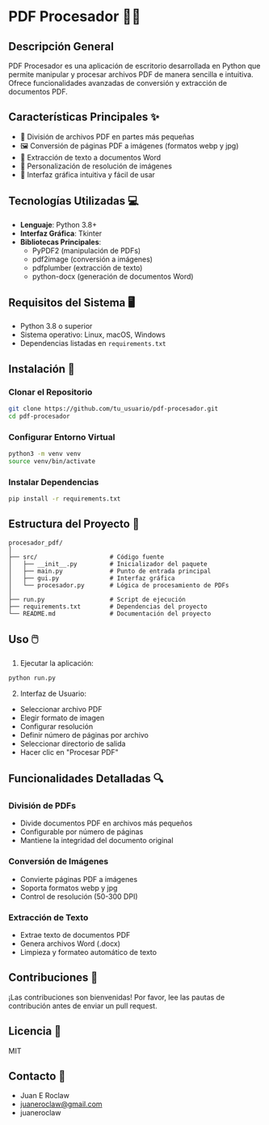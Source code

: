 # PDF Procesador 📄🔧

## Descripción General
PDF Procesador es una aplicación de escritorio desarrollada en Python que permite manipular y procesar archivos PDF de manera sencilla e intuitiva. Ofrece funcionalidades avanzadas de conversión y extracción de documentos PDF.

## Características Principales ✨
- 📄 División de archivos PDF en partes más pequeñas
- 🖼️ Conversión de páginas PDF a imágenes (formatos webp y jpg)
- 📝 Extracción de texto a documentos Word
- 🎨 Personalización de resolución de imágenes
- 🔧 Interfaz gráfica intuitiva y fácil de usar

## Tecnologías Utilizadas 💻
- **Lenguaje**: Python 3.8+
- **Interfaz Gráfica**: Tkinter
- **Bibliotecas Principales**:
  - PyPDF2 (manipulación de PDFs)
  - pdf2image (conversión a imágenes)
  - pdfplumber (extracción de texto)
  - python-docx (generación de documentos Word)

## Requisitos del Sistema 🖥️
- Python 3.8 o superior
- Sistema operativo: Linux, macOS, Windows
- Dependencias listadas en `requirements.txt`

## Instalación 🚀

### Clonar el Repositorio
```bash
git clone https://github.com/tu_usuario/pdf-procesador.git
cd pdf-procesador
```

### Configurar Entorno Virtual
```bash
python3 -m venv venv
source venv/bin/activate
```

### Instalar Dependencias
```bash
pip install -r requirements.txt
```

## Estructura del Proyecto 📂
```
procesador_pdf/
│
├── src/                    # Código fuente
│   ├── __init__.py         # Inicializador del paquete
│   ├── main.py             # Punto de entrada principal
│   ├── gui.py              # Interfaz gráfica
│   └── procesador.py       # Lógica de procesamiento de PDFs
│
├── run.py                  # Script de ejecución
├── requirements.txt        # Dependencias del proyecto
└── README.md               # Documentación del proyecto
```

## Uso 🖱️
1. Ejecutar la aplicación:
```bash
python run.py
```

2. Interfaz de Usuario:
- Seleccionar archivo PDF
- Elegir formato de imagen
- Configurar resolución
- Definir número de páginas por archivo
- Seleccionar directorio de salida
- Hacer clic en "Procesar PDF"

## Funcionalidades Detalladas 🔍

### División de PDFs
- Divide documentos PDF en archivos más pequeños
- Configurable por número de páginas
- Mantiene la integridad del documento original

### Conversión de Imágenes
- Convierte páginas PDF a imágenes
- Soporta formatos webp y jpg
- Control de resolución (50-300 DPI)

### Extracción de Texto
- Extrae texto de documentos PDF
- Genera archivos Word (.docx)
- Limpieza y formateo automático de texto

## Contribuciones 🤝
¡Las contribuciones son bienvenidas! Por favor, lee las pautas de contribución antes de enviar un pull request.

## Licencia 📄
MIT

## Contacto 📧
- Juan E Roclaw  
- juaneroclaw@gmail.com
- juaneroclaw
